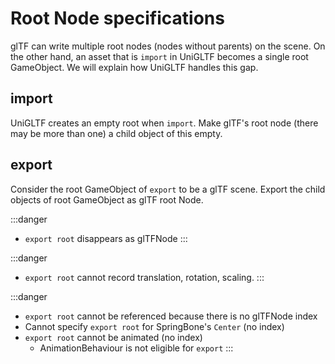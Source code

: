 # Root Node specifications

glTF can write multiple root nodes (nodes without parents) on the scene.
On the other hand, an asset that is `import` in UniGLTF becomes a single root GameObject.
We will explain how UniGLTF handles this gap.

## import

UniGLTF creates an empty root when `import`.
Make glTF's root node (there may be more than one) a child object of this empty.

## export

Consider the root GameObject of `export` to be a glTF scene.
Export the child objects of root GameObject as glTF root Node.

:::danger
- `export root` disappears as glTFNode
:::

:::danger
- `export root` cannot record translation, rotation, scaling.
:::

:::danger
- `export root` cannot be referenced because there is no glTFNode index
- Cannot specify `export root` for SpringBone's `Center` (no index)
- `export root` cannot be animated (no index)
  - AnimationBehaviour is not eligible for `export`
:::
